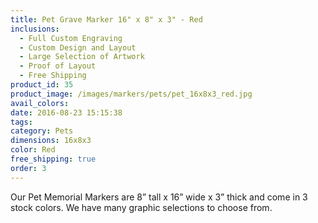 ```yaml
---
title: Pet Grave Marker 16" x 8" x 3" - Red
inclusions:
  - Full Custom Engraving
  - Custom Design and Layout
  - Large Selection of Artwork
  - Proof of Layout
  - Free Shipping
product_id: 35
product_image: /images/markers/pets/pet_16x8x3_red.jpg
avail_colors: 
date: 2016-08-23 15:15:38
tags:
category: Pets
dimensions: 16x8x3
color: Red
free_shipping: true
order: 3
---
```

Our Pet Memorial Markers are 8” tall x 16” wide x 3” thick and come in 3 stock colors. We have many graphic selections to choose from.
